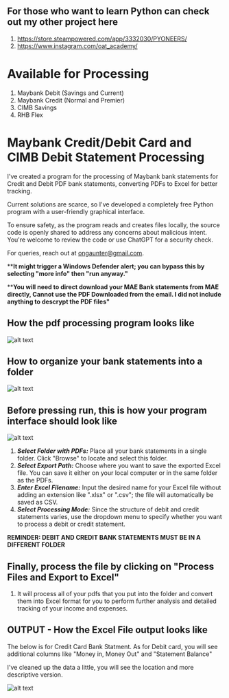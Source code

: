 ## For those who want to learn Python can check out my other project here
1. https://store.steampowered.com/app/3332030/PYONEERS/
2. https://www.instagram.com/oat_academy/


# Available for Processing
1. Maybank Debit (Savings and Current)
2. Maybank Credit (Normal and Premier)
3. CIMB Savings
4. RHB Flex

   
# Maybank Credit/Debit Card and CIMB Debit Statement Processing

I've created a program for the processing of Maybank bank statements for Credit and Debit PDF bank statements, converting PDFs to Excel for better tracking. 

Current solutions are scarce, so I've developed a completely free Python program with a user-friendly graphical interface.

To ensure safety, as the program reads and creates files locally, the source code is openly shared to address any concerns about malicious intent. You're welcome to review the code or use ChatGPT for a security check.

For queries, reach out at ongaunter@gmail.com.


****It might trigger a Windows Defender alert; you can bypass this by selecting "more info" then "run anyway."**


****You will need to direct download your MAE Bank statements from MAE directly, Cannot use the PDF Downloaded from the email. I did not include anything to descrypt the PDF files"**




## How the pdf processing program looks like

![alt text](/image/program_screenshot.png)



## How to organize your bank statements into a folder

![alt text](/image/bank_statement_folder.png)



## Before pressing run, this is how your program interface should look like

![alt text](/image/program_look.png)

1. ***Select Folder with PDFs:*** Place all your bank statements in a single folder. Click "Browse" to locate and select this folder.
2. ***Select Export Path:*** Choose where you want to save the exported Excel file. You can save it either on your local computer or in the same folder as the PDFs.
3. ***Enter Excel Filename:*** Input the desired name for your Excel file without adding an extension like ".xlsx" or ".csv"; the file will automatically be saved as CSV.
4. ***Select Processing Mode:*** Since the structure of debit and credit statements varies, use the dropdown menu to specify whether you want to process a debit or credit statement.

**REMINDER: DEBIT AND CREDIT BANK STATEMENTS MUST BE IN A DIFFERENT FOLDER**


## Finally, process the file by clicking on "Process Files and Export to Excel" 

1. It will process all of your pdfs that you put into the folder and convert them into Excel format for you to perform further analysis and detailed tracking of your income and expenses.


## OUTPUT - How the Excel File output looks like

The below is for Credit Card Bank Statment. As for Debit card, you will see additional columns like "Money in, Money Out" and "Statement Balance"

I've cleaned up the data a little, you will see the location and more descriptive version.

![alt text](/image/output_cc_example.png)







